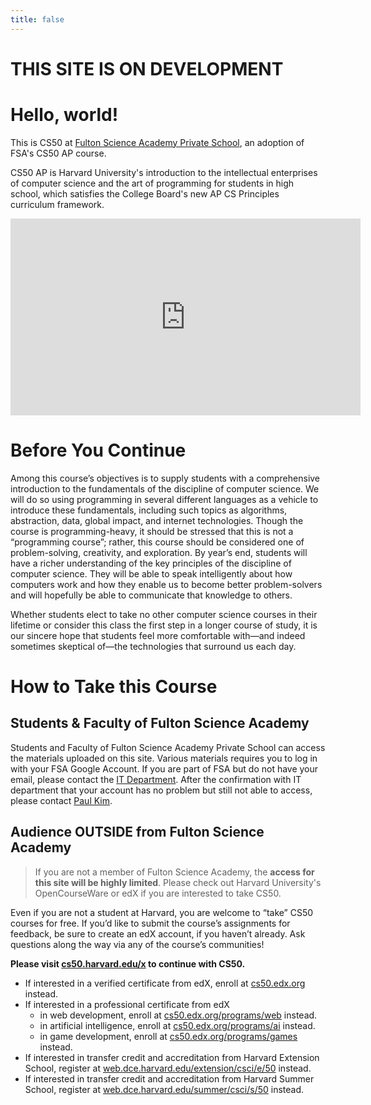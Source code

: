 ```yaml
---
title: false
---
```


# THIS SITE IS ON DEVELOPMENT

# Hello, world!

This is CS50 at [Fulton Science Academy Private School](https://fultonscienceacademy.org), an adoption of FSA's CS50 AP course.

CS50 AP is Harvard University's introduction to the intellectual enterprises of computer science and the art of programming for students in high school, which satisfies the College Board's new AP CS Principles curriculum framework. 

<iframe width="560" height="315" src="https://www.youtube-nocookie.com/embed/WHcgVxTYIyc?controls=0" title="YouTube video player" frameborder="0" allow="accelerometer; autoplay; clipboard-write; encrypted-media; gyroscope; picture-in-picture; web-share"></iframe>

# Before You Continue
Among this course’s objectives is to supply students with a comprehensive introduction to the fundamentals of the discipline of computer science. We will do so using programming in several different languages as a vehicle to introduce these fundamentals, including such topics as algorithms, abstraction, data, global impact, and internet technologies. Though the course is programming-heavy, it should be stressed that this is not a “programming course”; rather, this course should be considered one of problem-solving, creativity, and exploration. By year’s end, students will have a richer understanding of the key principles of the discipline of computer science. They will be able to speak intelligently about how computers work and how they enable us to become better problem-solvers and will hopefully be able to communicate that knowledge to others.

Whether students elect to take no other computer science courses in their lifetime or consider this class the first step in a longer course of study, it is our sincere hope that students feel more comfortable with—and indeed sometimes skeptical of—the technologies that surround us each day.

# How to Take this Course
## Students & Faculty of Fulton Science Academy
Students and Faculty of Fulton Science Academy Private School can access the materials uploaded on this site. Various materials requires you to log in with your FSA Google Account. If you are part of FSA but do not have your email, please contact the [IT Department](https://fultonscienceacdemy.org). 
After the confirmation with IT department that your account has no problem but still not able to access, please contact [Paul Kim](mailto:ykim@fultonscienceacademy.org).

## Audience OUTSIDE from Fulton Science Academy
> If you are not a member of Fulton Science Academy, the **access for this site will be highly limited**. Please check out Harvard University's OpenCourseWare or edX if you are interested to take CS50.

Even if you are not a student at Harvard, you are welcome to “take” CS50 courses for free. If you’d like to submit the course’s assignments for feedback, be sure to create an edX account, if you haven’t already. Ask questions along the way via any of the course’s communities!

**Please visit [cs50.harvard.edu/x](https://cs50.harvard.edu/x) to continue with CS50.**

- If interested in a verified certificate from edX, enroll at [cs50.edx.org](https://cs50.edx.org) instead.
- If interested in a professional certificate from edX
    - in web development, enroll at [cs50.edx.org/programs/web](https://cs50.edx.org/programs/web) instead.
    - in artificial intelligence, enroll at [cs50.edx.org/programs/ai](https://cs50.edx.org/programs/ai) instead.
    - in game development, enroll at [cs50.edx.org/programs/games](https://cs50.edx.org/programs/games) instead.
- If interested in transfer credit and accreditation from Harvard Extension School, register at [web.dce.harvard.edu/extension/csci/e/50](https://web.dce.harvard.edu/extension/csci/e/50) instead.
- If interested in transfer credit and accreditation from Harvard Summer School, register at [web.dce.harvard.edu/summer/csci/s/50](https://web.dce.harvard.edu/extension/csci/s/50) instead.
